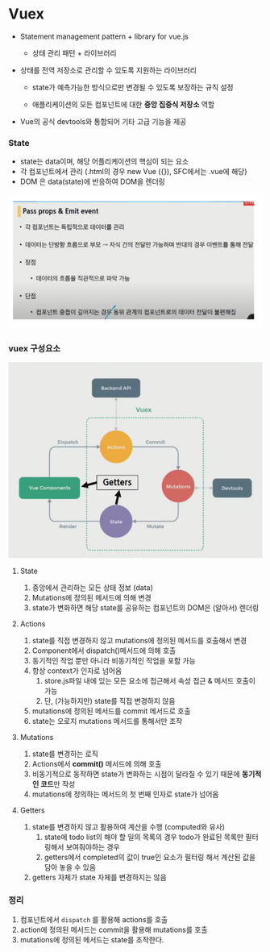 # Vuex

- Statement management pattern + library for vue.js
  - 상태 관리 패턴 + 라이브러리

- 상태를 전역 저장소로 관리할 수 있도록 지원하는 라이브러리

  - state가 예측가능한 방식으로만 변경될 수 있도록 보장하는 규칙 설정

  - 애플리케이션의 모든 컴포넌트에 대한 __중앙 집중식 저장소__ 역할

- Vue의 공식 devtools와 통합되어 기타 고급 기능을 제공

### State

- state는 data이며, 해당 어플리케이션의 핵심이 되는 요소
- 각 컴포넌트에서 관리 (.html의 경우 new Vue ({}), SFC에서는 .vue에 해당)
- DOM 은 data(state)에 반응하여 DOM을 렌더링

![image-20210512091747580](Vuex.assets/image-20210512091747580.png)

### vuex 구성요소

![image-20210512092756384](Vuex.assets/image-20210512092756384.png)

1. State

   1. 중앙에서 관리하는 모든 상태 정보 (data)
   2. Mutations에 정의된 메서드에 의해 변경
   3. state가 변화하면 해당 state를 공유하는 컴포넌트의 DOM은 (알아서) 렌더링

   

2. Actions

   1. state를 직접 변경하지 않고 mutations에 정의된 메서드를 호출해서 변경
   2. Component에서 dispatch()메서드에 의해 호출
   3. 동기적인 작업 뿐만 아니라 비동기적인 작업을 포함 가능
   4. 항상 context가 인자로 넘어옴
      1. store.js파일 내에 있는 모든 요소에 접근해서 속성 접근 & 메서드 호출이 가능
      2. 단, (가능하지만) state를 직접 변경하지 않음
   5. mutations에 정의된 메서드를 commit 메서드로 호출
   6. state는 오로지 mutations 메서드를 통해서만 조작

   

3. Mutations

   1. state를 변경하는 로직
   2. Actions에서 **commit()** 메서드에 의해 호출
   3. 비동기적으로 동작하면 state가 변화하는 시점이 달라질 수 있기 때문에 **동기적인 코드**만 작성
   4. mutations에 정의하는 메서드의 첫 번째 인자로 state가 넘어옴

4. Getters

   1. state를 변경하지 않고 활용하여 계산을 수행 (computed와 유사)
      1. state에 todo list의 해야 할 일의 목록의 경우 todo가 완료된 목록만 필터링해서 보여줘야하는 경우
      2. getters에서 completed의 값이 true인 요소가 필터링 해서 계산된 값을 담아 놓을 수 있음
   2. getters 자체가 state 자체를 변경하지는 않음

   

### 정리

1. 컴포넌트에서 `dispatch` 를 활용해 actions를 호출
2. action에 정의된 메서드는 commit을 활용해 mutations를 호출
3. mutations에 정의된 메서드는 state를 조작한다.





